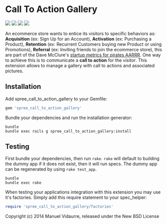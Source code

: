 Call To Action Gallery
========================
![](http://img.shields.io/travis/mvidaurre/spree_call_to_action_gallery.svg)
![](http://img.shields.io/codeclimate/github/mvidaurre/spree_call_to_action_gallery.svg)
![](http://img.shields.io/gemnasium/mvidaurre/spree_call_to_action_gallery.svg)
![](https://reposs.herokuapp.com/?path=mvidaurre/spree_call_to_action_gallery)

An ecommerce store wants to entice its visitors to specific behaviors as: **Acquisition** (ex: Sign Up for an Account), **Activation** (ex: Purchasing a Product), **Retention** (ex: Recurrent Customers buying new Product or using Promotions), **Referral** (ex: Inviting friends to join the ecommerce store), this are part of the Dave McClure's [startup metrics for pirates AARRR](http://www.slideshare.net/dmc500hats/startup-metrics-for-pirates-long-version). One way to achieve this is to communicate a **call to action** for the *visitor*. This extension allows to manage a gallery with call to actions and associated pictures.

Installation
------------

Add spree_call_to_action_gallery to your Gemfile:

```ruby
gem 'spree_call_to_action_gallery'
```

Bundle your dependencies and run the installation generator:

```shell
bundle
bundle exec rails g spree_call_to_action_gallery:install
```

Testing
-------

First bundle your dependencies, then run `rake`. `rake` will default to building the dummy app if it does not exist, then it will run specs. The dummy app can be regenerated by using `rake test_app`.

```shell
bundle
bundle exec rake
```

When testing your applications integration with this extension you may use it's factories.
Simply add this require statement to your spec_helper:

```ruby
require 'spree_call_to_action_gallery/factories'
```

Copyright (c) 2014 Manuel Vidaurre, released under the New BSD License